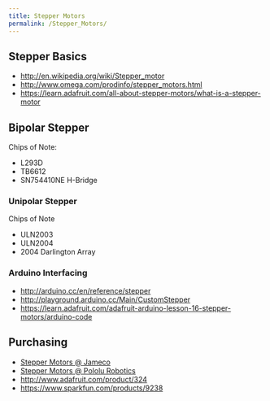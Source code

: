 ```yaml
---
title: Stepper Motors
permalink: /Stepper_Motors/
---
```


Stepper Basics
--------------

-   <http://en.wikipedia.org/wiki/Stepper_motor>
-   <http://www.omega.com/prodinfo/stepper_motors.html>
-   <https://learn.adafruit.com/all-about-stepper-motors/what-is-a-stepper-motor>

Bipolar Stepper
---------------

Chips of Note:

-   L293D
-   TB6612
-   SN754410NE H-Bridge

### Unipolar Stepper

Chips of Note

-   ULN2003
-   ULN2004
-   2004 Darlington Array

### Arduino Interfacing

-   <http://arduino.cc/en/reference/stepper>
-   <http://playground.arduino.cc/Main/CustomStepper>
-   <https://learn.adafruit.com/adafruit-arduino-lesson-16-stepper-motors/arduino-code>

Purchasing
----------

-   [Stepper Motors @ Jameco](http://www.jameco.com/webapp/wcs/stores/servlet/StoreCatalogDrillDownView?langId=-1&storeId=10001&catalogId=10001&categoryName=cat_3515&subCategoryName=Electromechanical%20%2F%20Motors%20%2F%20Stepper&category=351580)
-   [Stepper Motors @ Pololu Robotics](http://www.pololu.com/category/87/stepper-motors)
-   <http://www.adafruit.com/product/324>
-   <https://www.sparkfun.com/products/9238>

